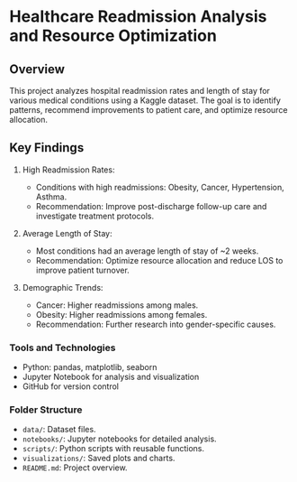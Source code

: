 # Healthcare Readmission Analysis and Resource Optimization

## Overview
This project analyzes hospital readmission rates and length of stay for various medical conditions using a Kaggle dataset. The goal is to identify patterns, recommend improvements to patient care, and optimize resource allocation.

## Key Findings
1. High Readmission Rates: 
   - Conditions with high readmissions: Obesity, Cancer, Hypertension, Asthma.
   - Recommendation: Improve post-discharge follow-up care and investigate treatment protocols.

2. Average Length of Stay: 
   - Most conditions had an average length of stay of ~2 weeks.
   - Recommendation: Optimize resource allocation and reduce LOS to improve patient turnover.

3. Demographic Trends:
   - Cancer: Higher readmissions among males.
   - Obesity: Higher readmissions among females.
   - Recommendation: Further research into gender-specific causes.

### Tools and Technologies
- Python: pandas, matplotlib, seaborn
- Jupyter Notebook for analysis and visualization
- GitHub for version control

### Folder Structure
- `data/`: Dataset files.
- `notebooks/`: Jupyter notebooks for detailed analysis.
- `scripts/`: Python scripts with reusable functions.
- `visualizations/`: Saved plots and charts.
- `README.md`: Project overview.
